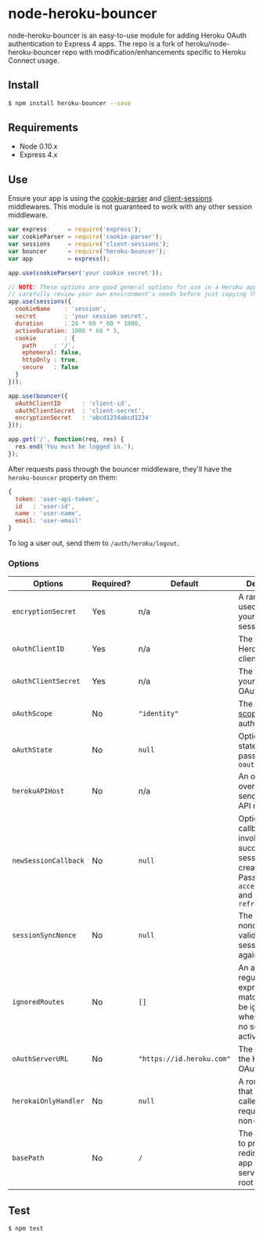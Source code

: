 # node-heroku-bouncer

node-heroku-bouncer is an easy-to-use module for adding Heroku OAuth
authentication to Express 4 apps.  The repo is a fork of heroku/node-heroku-bouncer repo with modification/enhancements specific to Heroku Connect usage.

## Install

```sh
$ npm install heroku-bouncer --save
```

## Requirements

- Node 0.10.x
- Express 4.x

## Use

Ensure your app is using the [cookie-parser][cookieParser] and
[client-sessions][clientSessions] middlewares. This module is not guaranteed to
work with any other session middleware.

```javascript
var express      = require('express');
var cookieParser = require('cookie-parser');
var sessions     = require('client-sessions');
var bouncer      = require('heroku-bouncer');
var app          = express();

app.use(cookieParser('your cookie secret'));

// NOTE: These options are good general options for use in a Heroku app, but
// carefully review your own environment's needs before just copying these.
app.use(sessions({
  cookieName    : 'session',
  secret        : 'your session secret',
  duration      : 24 * 60 * 60 * 1000,
  activeDuration: 1000 * 60 * 5,
  cookie        : {
    path     : '/',
    ephemeral: false,
    httpOnly : true,
    secure   : false
  }
}));

app.use(bouncer({
  oAuthClientID      : 'client-id',
  oAuthClientSecret  : 'client-secret',
  encryptionSecret   : 'abcd1234abcd1234'
}));

app.get('/', function(req, res) {
  res.end('You must be logged in.');
});
```

After requests pass through the bouncer middleware, they'll have the
`heroku-bouncer` property on them:

```javascript
{
  token: 'user-api-token',
  id   : 'user-id',
  name : 'user-name',
  email: 'user-email'
}
```

To log a user out, send them to `/auth/heroku/logout`.

### Options

| Options | Required? | Default | Description |
|---------|-----------|---------|-------------|
| `encryptionSecret` | Yes | n/a | A random string used to encrypt your user session data |
| `oAuthClientID` | Yes | n/a | The ID of your Heroku OAuth client |
| `oAuthClientSecret` | Yes | n/a | The secret of your Heroku OAuth client |
| `oAuthScope` | No | `"identity"` | The requested [scope][scope] for the authorization |
| `oAuthState` | No | `null` | Optional oauth state to be passed to `oauth/authorize` |
| `herokuAPIHost` | No | n/a | An optional override host to send Heroku API requests to |
| `newSessionCallback` | No | `null` | Optional callback to be invoked after successful session creation.  Passed oauth `access_token` and `refresh_token` |
| `sessionSyncNonce` | No | `null` | The name of a nonce cookie to validate sessions against |
| `ignoredRoutes` | No | `[]` | An array of regular expressions to match routes to be ignored when there is no session active |
| `oAuthServerURL` | No | `"https://id.heroku.com"` | The location of the Heroku OAuth server |
| `herokaiOnlyHandler` | No | `null` | A route handler that will be called on requests by non-Herokai |
| `basePath` | No | `/` | The base path to prepend to redirect urls if app is not served from root |


## Test

```sh
$ npm test
```

[cookieParser]:   https://github.com/expressjs/cookie-parser
[clientSessions]: https://github.com/mozilla/node-client-sessions
[scope]:          https://devcenter.heroku.com/articles/oauth#scopes
